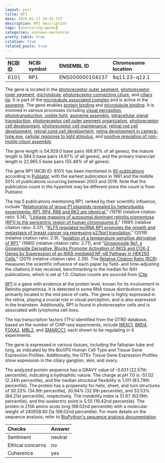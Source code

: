 ```yaml
---
layout: post
title: RP1
date: 2025-01-17 16:55 CST
description: RP1 description
tags: [cooccuring-genes]
categories: unknown-mechanism
pretty_table: true
citation: true
related_posts: true
---
```




| [NCBI ID](https://www.ncbi.nlm.nih.gov/gene/6101) | NCBI symbol | ENSEMBL ID | Chromosome location |
| :-------- | :------- | :-------- | :------- |
| 6101  | RP1 | ENSG00000104237 | 8q11.23-q12.1 |



The gene is located in the [photoreceptor outer segment](https://amigo.geneontology.org/amigo/term/GO:0001750), [photoreceptor inner segment](https://amigo.geneontology.org/amigo/term/GO:0001917), [microtubule](https://amigo.geneontology.org/amigo/term/GO:0005874), [photoreceptor connecting cilium](https://amigo.geneontology.org/amigo/term/GO:0032391), and [ciliary tip](https://amigo.geneontology.org/amigo/term/GO:0097542). It is part of the [microtubule associated complex](https://amigo.geneontology.org/amigo/term/GO:0005875) and is active in the [axoneme](https://amigo.geneontology.org/amigo/term/GO:0005930). The gene enables [protein binding](https://amigo.geneontology.org/amigo/term/GO:0005515) and [microtubule binding](https://amigo.geneontology.org/amigo/term/GO:0008017). It is involved in various processes including [visual perception](https://amigo.geneontology.org/amigo/term/GO:0007601), [phototransduction, visible light](https://amigo.geneontology.org/amigo/term/GO:0007603), [axoneme assembly](https://amigo.geneontology.org/amigo/term/GO:0035082), [intracellular signal transduction](https://amigo.geneontology.org/amigo/term/GO:0035556), [photoreceptor cell outer segment organization](https://amigo.geneontology.org/amigo/term/GO:0035845), [photoreceptor cell development](https://amigo.geneontology.org/amigo/term/GO:0042461), [photoreceptor cell maintenance](https://amigo.geneontology.org/amigo/term/GO:0045494), [retinal rod cell development](https://amigo.geneontology.org/amigo/term/GO:0046548), [retinal cone cell development](https://amigo.geneontology.org/amigo/term/GO:0046549), [retina development in camera-type eye](https://amigo.geneontology.org/amigo/term/GO:0060041), [cellular response to light stimulus](https://amigo.geneontology.org/amigo/term/GO:0071482), and [positive regulation of non-motile cilium assembly](https://amigo.geneontology.org/amigo/term/GO:1902857).


The gene length is 54,929.0 base pairs (68.97% of all genes), the mature length is 584.0 base pairs (4.67% of all genes), and the primary transcript length is 22,965.5 base pairs (55.46% of all genes).


The gene RP1 (NCBI ID: 6101) has been mentioned in [90 publications](https://pubmed.ncbi.nlm.nih.gov/?term=%22RP1%22) according to [Pubtator](https://academic.oup.com/nar/article/47/W1/W587/5494727), with the earliest publication in 1961 and the middle 50% of publications occurring between 2003 and 2019. Note that the publication count in the hyperlink may be different since the count is from Pubtator.


The top 5 publications mentioning RP1, ranked by their scientific influence, include "[Relationship of group P1 plasmids revealed by heteroduplex experiments: RP1, RP4, R68 and RK2 are identical.](https://pubmed.ncbi.nlm.nih.gov/120408)" (1979) (relative citation ratio: 5.14), "[Linkage mapping of autosomal dominant retinitis pigmentosa (RP1) to the pericentric region of human chromosome 8.](https://pubmed.ncbi.nlm.nih.gov/1783394)" (1991) (relative citation ratio: 3.37), "[KLF5 regulated lncRNA RP1 promotes the growth and metastasis of breast cancer via repressing p27kip1 translation.](https://pubmed.ncbi.nlm.nih.gov/31073122)" (2019) (relative citation ratio: 2.9), "[Isolation of a temperature-sensitive derivative of RP1.](https://pubmed.ncbi.nlm.nih.gov/6100900)" (1980) (relative citation ratio: 2.71), and "[Ginsenoside Rp1, a Ginsenoside Derivative, Blocks Promoter Activation of iNOS and COX-2 Genes by Suppression of an IKKβ-mediated NF-кB Pathway in HEK293 Cells.](https://pubmed.ncbi.nlm.nih.gov/23717062)" (2011) (relative citation ratio: 2.26). The [Relative Citation Ratio (RCR)](https://journals.plos.org/plosbiology/article?id=10.1371/journal.pbio.1002541) measures the scientific influence of each paper by field- and time-adjusting the citations it has received, benchmarking to the median for NIH publications, which is set at 1.0. Citation counts are sourced from [iCite](https://icite.od.nih.gov).


[RP1](https://www.proteinatlas.org/ENSG00000104237-RP1) is a gene with evidence at the protein level, known for its involvement in Retinitis pigmentosa. It is detected in some RNA tissue distributions and is primarily located in the mid piece of cells. The gene is highly expressed in the retina, playing a crucial role in visual perception, and is also expressed in the brainstem. Additionally, RP1 is found in photoreceptor cells and is associated with lymphoma cell lines.


The top transcription factors (TFs) identified from the GTRD database, based on the number of CHIP-seq experiments, include [NR3C1](https://www.ncbi.nlm.nih.gov/gene/2908), [BRD4](https://www.ncbi.nlm.nih.gov/gene/23476), [FOXA2](https://www.ncbi.nlm.nih.gov/gene/3170), [MBL2](https://www.ncbi.nlm.nih.gov/gene/4153), and [SMARCC1](https://www.ncbi.nlm.nih.gov/gene/6599), each shown to be regulating in 4 experiments.





The gene is expressed in various tissues, including the fallopian tube and lung, as indicated by the BioGPS Human Cell Type and Tissue Gene Expression Profiles. Additionally, the GTEx Tissue Gene Expression Profiles show expression in the ciliary ganglion, skin, and ovary.




The analyzed protein sequence has a GRAVY value of -0.631 (22.57th percentile), indicating a hydrophilic nature. The charge at pH 7.0 is -51.02 (2.34th percentile), and the median structural flexibility is 1.011 (83.79th percentile). The protein has a propensity for helix, sheet, and turn structures of 30.33% (34.9th percentile), 30.84% (32.9th percentile), and 33.53% (84.21st percentile), respectively. The instability index is 51.87 (63.19th percentile), and the isoelectric point is 5.55 (19.42nd percentile). The protein is 2156 amino acids long (98.02nd percentile) with a molecular weight of 240658.60 Da (98.02nd percentile). For more details on the sequence analysis, refer to [BioPython's sequence analysis documentation](https://biopython.org/docs/1.75/api/Bio.SeqUtils.ProtParam.html).





| Checks    | Answer |
| :-------- | :------- |
| Sentiment  | neutral   |
| Ethical concerns | no     |
| Coherence    | yes    |